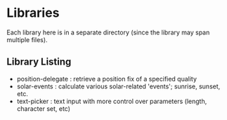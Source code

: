 # Libraries
Each library here is in a separate directory (since the library may span multiple files).

## Library Listing
- position-delegate : retrieve a position fix of a specified quality
- solar-events : calculate various solar-related 'events'; sunrise, sunset, etc.
- text-picker : text input with more control over parameters (length, character set, etc)
